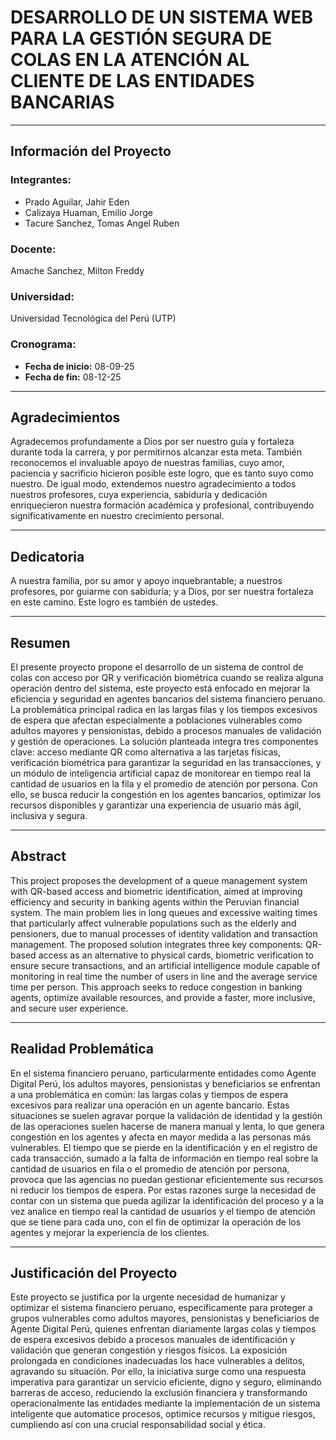 # DESARROLLO DE UN SISTEMA WEB PARA LA GESTIÓN SEGURA DE COLAS EN LA ATENCIÓN AL CLIENTE DE LAS ENTIDADES BANCARIAS

---

## **Información del Proyecto**

### **Integrantes:**
- Prado Aguilar, Jahir Eden
- Calizaya Huaman, Emilio Jorge
- Tacure Sanchez, Tomas Angel Ruben

### **Docente:**
Amache Sanchez, Milton Freddy

### **Universidad:**
Universidad Tecnológica del Perú (UTP)

### **Cronograma:**
- **Fecha de inicio:** 08-09-25
- **Fecha de fin:** 08-12-25

---

## **Agradecimientos**
Agradecemos profundamente a Dios por ser nuestro guía y fortaleza durante toda la carrera, y por permitirnos alcanzar esta meta. También reconocemos el invaluable apoyo de nuestras familias, cuyo amor, paciencia y sacrificio hicieron posible este logro, que es tanto suyo como nuestro. De igual modo, extendemos nuestro agradecimiento a todos nuestros profesores, cuya experiencia, sabiduría y dedicación enriquecieron nuestra formación académica y profesional, contribuyendo significativamente en nuestro crecimiento personal.

---

## **Dedicatoria**
A nuestra familia, por su amor y apoyo inquebrantable; a nuestros profesores, por guiarme con sabiduría; y a Dios, por ser nuestra fortaleza en este camino. Este logro es también de ustedes.

---

## **Resumen**
El presente proyecto propone el desarrollo de un sistema de control de colas con acceso por QR  y  verificación biométrica cuando  se  realiza  alguna  operación  dentro del sistema, este proyecto está enfocado en mejorar la eficiencia y seguridad en agentes bancarios del sistema financiero peruano. La problemática principal radica en las largas filas y los tiempos excesivos de espera que afectan especialmente a poblaciones vulnerables como adultos mayores y pensionistas, debido a procesos manuales de validación y gestión de operaciones. La solución planteada integra tres componentes clave: acceso mediante QR como alternativa a las tarjetas físicas, verificación biométrica para garantizar la seguridad en las transacciones, y un módulo de inteligencia artificial capaz de monitorear en tiempo real la cantidad de usuarios en la fila y el promedio de atención por persona. Con ello, se busca reducir la congestión en los agentes bancarios, optimizar los recursos disponibles y garantizar una experiencia de usuario más ágil, inclusiva y segura.

---

## **Abstract**
This project proposes the development of a queue management system with QR-based access and biometric identification, aimed at improving efficiency and security in banking agents within the Peruvian financial system. The main problem lies in long queues and excessive waiting times that particularly affect vulnerable populations such as the elderly and pensioners, due to manual processes of identity validation and transaction management. The proposed solution integrates three key components: QR-based access as an alternative to physical cards, biometric verification to ensure secure transactions, and an artificial intelligence module capable of monitoring in real time the number of users in line and the average service time per person. This approach seeks to reduce congestion in banking agents, optimize available resources, and provide a faster, more inclusive, and secure user experience.

---

## **Realidad Problemática**
En el sistema financiero peruano, particularmente entidades como Agente Digital Perú, los adultos mayores, pensionistas y beneficiarios se enfrentan a una problemática en común: las largas colas y tiempos de espera excesivos para realizar una operación en un agente bancario. Estas situaciones se suelen agravar porque la validación de identidad y la gestión de las operaciones suelen hacerse de manera manual y lenta, lo que genera congestión en los agentes y afecta en mayor medida a las personas más vulnerables. El tiempo que se pierde en la identificación y en el registro de cada transacción, sumado a la falta de información en tiempo real sobre la cantidad de usuarios en fila o el promedio de atención por persona, provoca que las agencias no puedan gestionar eficientemente sus recursos ni reducir los tiempos de espera. Por estas razones surge la necesidad de contar con un sistema que pueda agilizar la identificación del proceso y a la vez analice en tiempo real la cantidad de usuarios y el tiempo de atención que se tiene para cada uno, con el fin de optimizar la operación de los agentes y mejorar la experiencia de los clientes.

---

## **Justificación del Proyecto**
Este proyecto se justifica por la urgente necesidad de humanizar y optimizar el sistema financiero peruano, específicamente para proteger a grupos vulnerables como adultos mayores, pensionistas y beneficiarios de Agente Digital Perú, quienes enfrentan diariamente largas colas y tiempos de espera excesivos debido a procesos manuales de identificación y validación que generan congestión y riesgos físicos. La exposición prolongada en condiciones inadecuadas los hace vulnerables a delitos, agravando su situación. Por ello, la iniciativa surge como una respuesta imperativa para garantizar un servicio eficiente, digno y seguro, eliminando barreras de acceso, reduciendo la exclusión financiera y transformando operacionalmente las entidades mediante la implementación de un sistema inteligente que automatice procesos, optimice recursos y mitigue riesgos, cumpliendo así con una crucial responsabilidad social y ética.